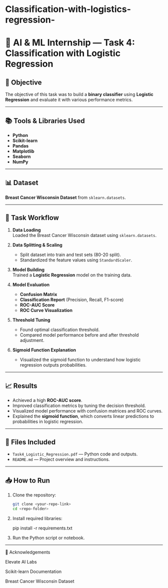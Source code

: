 # Classification-with-logistics-regression-
# 📝 AI & ML Internship — Task 4: Classification with Logistic Regression

## 📌 Objective
The objective of this task was to build a **binary classifier** using **Logistic Regression** and evaluate it with various performance metrics.

---

## 📚 Tools & Libraries Used
- **Python**
- **Scikit-learn**
- **Pandas**
- **Matplotlib**
- **Seaborn**
- **NumPy**

---

## 📊 Dataset
**Breast Cancer Wisconsin Dataset** from `sklearn.datasets`.

---

## 📌 Task Workflow

1. **Data Loading**  
   Loaded the Breast Cancer Wisconsin dataset using `sklearn.datasets`.

2. **Data Splitting & Scaling**  
   - Split dataset into train and test sets (80-20 split).
   - Standardized the feature values using `StandardScaler`.

3. **Model Building**  
   Trained a **Logistic Regression** model on the training data.

4. **Model Evaluation**
   - **Confusion Matrix**
   - **Classification Report** (Precision, Recall, F1-score)
   - **ROC-AUC Score**
   - **ROC Curve Visualization**

5. **Threshold Tuning**
   - Found optimal classification threshold.
   - Compared model performance before and after threshold adjustment.

6. **Sigmoid Function Explanation**
   - Visualized the sigmoid function to understand how logistic regression outputs probabilities.

---

## 📈 Results

- Achieved a high **ROC-AUC score**.
- Improved classification metrics by tuning the decision threshold.
- Visualized model performance with confusion matrices and ROC curves.
- Explained the **sigmoid function**, which converts linear predictions to probabilities in logistic regression.

---

## 📂 Files Included

- `Task4_Logistic_Regression.pdf` — Python code and outputs.
- `README.md` — Project overview and instructions.

---

## 📥 How to Run

1. Clone the repository:
   ```bash
   git clone <your-repo-link>
   cd <repo-folder>
2. Install required libraries:

     pip install -r 
     requirements.txt


3. Run the Python script or notebook.




---

🙌 Acknowledgements

Elevate AI Labs

Scikit-learn Documentation

Breast Cancer Wisconsin Dataset
